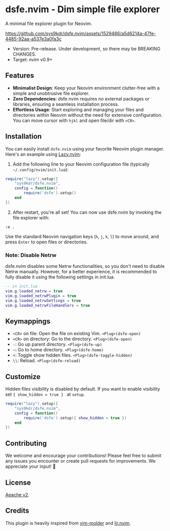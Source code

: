 # dsfe.nvim - Dim simple file explorer

A minimal file explorer plugin for Neovim.

https://github.com/sys9kdr/dsfe.nvim/assets/1529486/a5d6214a-47fe-4485-92aa-a537e3a0fa3c

* Version: Pre-release. Under development, so there may be BREAKING CHANGES.
* Target: nvim v0.9+

## Features

- **Minimalist Design**: Keep your Neovim environment clutter-free with a simple and unobtrusive file explorer.
- **Zero Dependencies**: dsfe.nvim requires no external packages or libraries, ensuring a seamless installation process.
- **Effortless Usage**: Start exploring and managing your files and directories within Neovim without the need for extensive configuration. You can move cursor with `hjkl` and open file/dir with `<CR>`.

## Installation

You can easily install `dsfe.nvim` using your favorite Neovim plugin manager. Here's an example using [Lazy.nvim](https://github.com/folke/lazy.nvim#%EF%B8%8F-configuration):

1. Add the following line to your Neovim configuration file (typically `~/.config/nvim/init.lua`):

```lua
require("lazy").setup({
    "sys9kdr/dsfe.nvim",
    config = function()
        require('dsfe').setup()
    end
})
```

2. After restart, you're all set! You can now use dsfe.nvim by invoking the file explorer with:

```vim
:e .
```

Use the standard Neovim navigation keys (`h`, `j`, `k`, `l`) to move around, and press `Enter` to open files or directories.

### Note: Disable Netrw

dsfe.nvim disables some Netrw functionalities, so you don't need to disable Netrw manually. However, for a better experience, it is recommended to fully disable it using the following settings in init.lua.

```lua
-- in init.lua
vim.g.loaded_netrw = true
vim.g.loaded_netrwPlugin = true
vim.g.loaded_netrwSettings = true
vim.g.loaded_netrwFileHandlers = true
```

## Keymappings

* `<CR>` on file: Open the file on existing Vim. `<Plug>(dsfe-open)`
* `<CR>` on directory: Go to the directory. `<Plug>(dsfe-open)`
* `-`: Go up parent directory. `<Plug>(dsfe-up)`
* `~`: Go to home directory. `<Plug>(dsfe-home)`
* `+`: Toggle show hidden files. `<Plug>(dsfe-toggle-hidden)`
* `\\`: Reload. `<Plug>(dsfe-reload)`

## Customize

Hidden files visibility is disabled by default.
If you want to enable visibility set `{ show_hidden = true } ` at `setup`.

```lua
require("lazy").setup({
    "sys9kdr/dsfe.nvim",
    config = function()
        require('dsfe').setup({ show_hidden = true })
    end
})
```

## Contributing

We welcome and encourage your contributions! Please feel free to submit any issues you encounter or create pull requests for improvements. We appreciate your input! 🚀

## License

[Apache v2](LICENSE).

## Credits

This plugin is heavily inspired from [vim-molder](https://github.com/mattn/vim-molder) and [lir.nvim](https://github.com/tamago324/lir.nvim).

